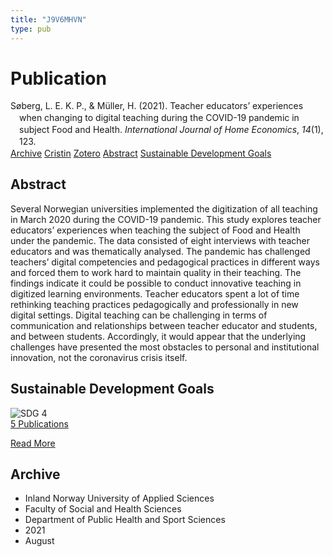 ```yaml
---
title: "J9V6MHVN"
type: pub
---
```

<h1>Publication</h1>
<article id="csl-bib-container-J9V6MHVN" class="csl-bib-container">
  <div class="csl-bib-body" style="line-height: 1.35; padding-left: 1em; text-indent:-1em;">
  <div class="csl-entry">S&#xF8;berg, L. E. K. P., &amp; M&#xFC;ller, H. (2021). Teacher educators&#x2019; experiences when changing to digital teaching during the COVID-19 pandemic in subject Food and Health. <i>International Journal of Home Economics</i>, <i>14</i>(1), 123.</div>
</div>
  <div class="csl-bib-buttons">
    <a href="#taxonomy-article-J9V6MHVN" class="csl-bib-button">Archive</a>
    <a href="https://app.cristin.no/results/show.jsf?id=1927251" alt="Cristin URL" class="csl-bib-button">Cristin</a>
    <a href="http://zotero.org/groups/5402882/items/J9V6MHVN" alt="Zotero URL" class="csl-bib-button">Zotero</a>
    <a href="#abstract-article-J9V6MHVN" class="csl-bib-button">Abstract</a>
    <a href="#sdg-article-J9V6MHVN" class="csl-bib-button">Sustainable Development Goals</a>
  </div>
  <div id="csl-bib-meta-container-J9V6MHVN"></div>
</article>
<div id="csl-bib-meta-J9V6MHVN" class="csl-bib-meta">
  <article id="abstract-article-J9V6MHVN" class="abstract-article">
    <h1>Abstract</h1>
    Several Norwegian universities implemented the digitization of all teaching in March 2020 during the COVID-19 pandemic. This study explores teacher educators’ experiences when teaching the subject of Food and Health under the pandemic. The data consisted of eight interviews with teacher educators and was thematically analysed. The pandemic has challenged teachers’ digital competencies and pedagogical practices in different ways and forced them to work hard to maintain quality in their teaching. The findings indicate it could be possible to conduct innovative teaching in digitized learning environments. Teacher educators spent a lot of time rethinking teaching practices pedagogically and professionally in new digital settings. Digital teaching can be challenging in terms of communication and relationships between teacher educator and students, and between students. Accordingly, it would appear that the underlying challenges have presented the most obstacles to personal and institutional innovation, not the coronavirus crisis itself.
  </article>
  <article id="sdg-article-J9V6MHVN" class="sdg-article">
    <h1>Sustainable Development Goals</h1>
    <div class="sdg-container"><div id="sdg4" class="sdg"> <img src="{{< params subfolder >}}images/sdg/sdg04_en.png" class="image" alt="SDG 4"> <div class="sdg-overlay"> <a href="{{< params subfolder >}}en/archive/?sdg=4#archive" class="sdg-publication-count"><span>5</span> Publications</a> <p><a href="https://sdgs.un.org/goals/goal4" class="sdg-read-more">Read More</a></p> </div> </div></div>
  </article>
  <article id="taxonomy-article-J9V6MHVN" class="taxonomy-article">
    <h1>Archive</h1>
    <ul>
      <li>Inland Norway University of Applied Sciences</li>
      <li>Faculty of Social and Health Sciences</li>
      <li>Department of Public Health and Sport Sciences</li>
      <li>2021</li>
      <li>August</li>
    </ul>
  </article>
</div>
